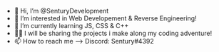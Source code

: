 - 👋 Hi, I’m @SenturyDevelopment
- 👀 I’m interested in Web Developement & Reverse Engineering!
- 🌱 I’m currently learning JS, CSS & C++
- 👨‍💻 I will be sharing the projects i make along my coding adventure!
- 📫 How to reach me --> Discord: Sentury#4392
<!---
SenturyDevelopment/SenturyDevelopment is a ✨ special ✨ repository because its `README.md` (this file) appears on your GitHub profile.
You can click the Preview link to take a look at your changes.
--->
